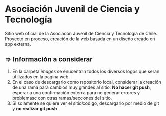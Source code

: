 # Asociación Juvenil de Ciencia y Tecnología
Sitio web oficial de la Asociacón Juvenil de Ciencia y Tecnología de Chile. Proyecto en proceso, creación de la web basada en un diseño creado en app externa.

## ⇒ Información a considerar

1. En la carpeta _images_ se enucentran todos los diversos logos que seran utilizados en la pagina web.
2. En el caso de descargarlo como repositorio local, considerar la creación de una rama para cambios muy grandes al sitio. **No hacer git push**, esperar a una confirmación externa para no generar errores y problemasc con otras ramas/secciones del sitio.
3. Si solamente se quiere ver el sitio/codigo, descargarlo por medio de git y **no realizar git push**
